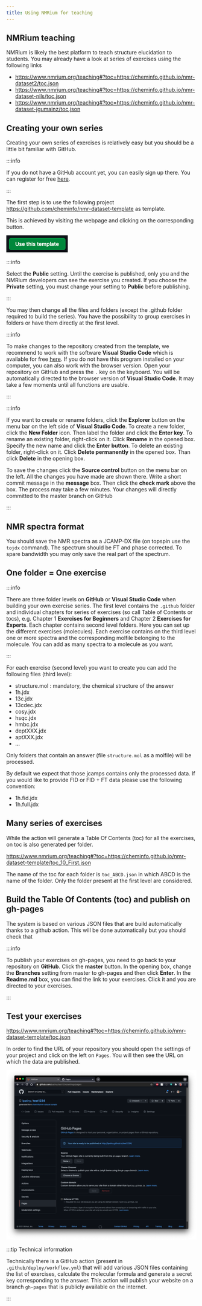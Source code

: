 ```yaml
---
title: Using NMRium for teaching
---
```


## NMRium teaching

NMRium is likely the best platform to teach structure elucidation to students. You may already have a look at series of exercises using the following links

- https://www.nmrium.org/teaching#?toc=https://cheminfo.github.io/nmr-dataset2/toc.json
- https://www.nmrium.org/teaching#?toc=https://cheminfo.github.io/nmr-dataset-nils/toc.json
- https://www.nmrium.org/teaching#?toc=https://cheminfo.github.io/nmr-dataset-jgumainz/toc.json

## Creating your own series

Creating your own series of exercises is relatively easy but you should be a little bit familiar with GitHub.

:::info 

If you do not have a GitHub account yet, you can easily sign up there. You can register for free [here](https://github.com/signup).

:::

The first step is to use the following project https://github.com/cheminfo/nmr-dataset-template as template.

This is achieved by visiting the webpage and clicking on the corresponding button.

![use as template](images/use_this_template.png)

:::info 

Select the **Public** setting. Until the exercise is published, only you and the NMRium developers can see the exercise you created. If you choose the **Private** setting, you must change your setting to **Public** before publishing. 

:::

You may then change all the files and folders (except the .github folder required to build the series). You have the possibility to group exercises in folders or have them directly at the first level.

:::info

To make changes to the repository created from the template, we recommend to work with the software **Visual Studio Code** which is available for free [here](https://code.visualstudio.com/). If you do not have this program installed on your computer, you can also work with the browser version. Open your repository on GitHub and press the `.` key on the keyboard. You will be automatically directed to the browser version of **Visual Studio Code**. It may take a few moments until all functions are usable. 

:::

:::info

If you want to create or rename folders, click the **Explorer** button on the menu bar on the left side of **Visual Studio Code**. To create a new folder, click the **New Folder** icon. Then label the folder and click the **Enter key**. To rename an existing folder, right-click on it. Click **Rename** in the opened box. Specify the new name and click the **Enter button**. To delete an existing folder, right-click on it. Click **Delete permanently** in the opened box. Than click **Delete** in the opening box.

To save the changes click the **Source control** button on the menu bar on the left. All the changes you have made are shown there. Write a short commit message in the **message** box. Then click the **check mark** above the box. The process may take a few minutes. Your changes will directly committed to the master branch on GitHub

:::

## NMR spectra format

You should save the NMR spectra as a JCAMP-DX file (on topspin use the `tojdx` command). The spectrum should be FT and phase corrected. To spare bandwidth you may only save the real part of the spectrum.

## One folder = One exercise

:::info

There are three folder levels on **GitHub** or **Visual Studio Code** when building your own exercise series. The first level contains the `.github` folder and individual chapters for series of exercises (so call Table of Contents or tocs), e.g. Chapter 1 **Exercises for Beginners** and Chapter 2 **Exercises for Experts**. Each chapter contains second level folders. Here you can set up the different exercises (molecules). Each exercise contains on the third level one or more spectra and the corresponding molfile belonging to the molecule. You can add as many spectra to a molecule as you want. 

:::

For each exercise (second level) you want to create you can add the following files (third level):

- structure.mol : mandatory, the chemical structure of the answer
- 1h.jdx
- 13c.jdx
- 13cdec.jdx
- cosy.jdx
- hsqc.jdx
- hmbc.jdx
- deptXXX.jdx
- aptXXX.jdx
- ...

Only folders that contain an answer (file `structure.mol` as a molfile) will be processed.

By default we expect that those jcamps contains only the processed data. If you would like to provide FID or FID + FT data please use the following convention:

- 1h.fid.jdx
- 1h.full.jdx


## Many series of exercises

While the action will generate a Table Of Contents (toc) for all the exercises, on toc is also generated per folder.

https://www.nmrium.org/teaching#?toc=https://cheminfo.github.io/nmr-dataset-template/toc_10_First.json

The name of the toc for each folder is `toc_ABCD.json` in which ABCD is the name of the folder. Only the folder present at the first level are considered.


## Build the Table Of Contents (toc) and publish on gh-pages

The system is based on various JSON files that are build automatically thanks to a github action. This will be done automatically but you should check that

:::info

To publish your exercises on gh-pages, you need to go back to your repository on **GitHub**. Click the **master** button. In the opening box, change the **Branches** setting from master to gh-pages and then click **Enter**. In the **Readme.md** box, you can find the link to your exercises. Click it and you are directed to your exercises. 

:::

## Test your exercises

https://www.nmrium.org/teaching#?toc=https://cheminfo.github.io/nmr-dataset-template/toc.json

In order to find the URL of your repository you should open the settings of your project and click on the left on `Pages`. You will then see the URL on which the data are published.

![Project settings](images/project_settings.png)

:::tip Technical information

Technically there is a GitHub action (present in `.github/deploy/workflow.yml`) that will add various JSON files containing the list of exercises, calculate the molecular formula and generate a secret key corresponding to the answer. This action will publish your website on a branch `gh-pages` that is publicly available on the internet.

:::

